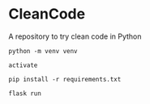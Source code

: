 # CleanCode
 A repository to try clean code in Python
```
python -m venv venv
```
```
activate
```
```
pip install -r requirements.txt
```
```
flask run
```